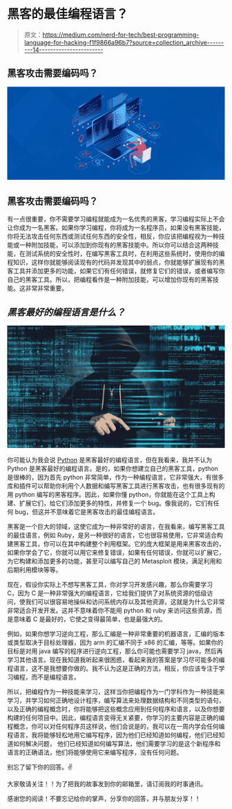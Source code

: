 # 黑客的最佳编程语言？

> 原文：<https://medium.com/nerd-for-tech/best-programming-language-for-hacking-f1f9866a96b7?source=collection_archive---------14----------------------->

## 黑客攻击需要编码吗？

![](img/13a65af097f5acc35c4d9e09605327cb.png)

## 黑客攻击需要编码吗？

有一点很重要，你不需要学习编程就能成为一名优秀的黑客，学习编程实际上不会让你成为一名黑客。如果你学习编程，你将成为一名程序员，如果没有黑客技能，你将无法攻击任何东西或测试任何东西的安全性，相反，你应该把编程视为一种技能或一种附加技能，可以添加到你现有的黑客技能中。所以你可以结合这两种技能，在测试系统的安全性时，在编写黑客工具时，在利用这些系统时，使用你的编程知识，这样你就能够阅读现有的代码并发现其中的弱点，你就能够扩展现有的黑客工具并添加更多的功能，如果它们有任何错误，就修复它们的错误，或者编写你自己的黑客工具。所以，把编程看作是一种附加技能，可以增加你现有的黑客技能。这非常非常重要。

## ***黑客最好的编程语言是什么？***

![](img/ccaa912c57a8bd1a4965c0311b93b653.png)

你可能认为我会说 [Python](https://jeynadar23.medium.com/why-python-is-popular-336809dd4aba) 是黑客最好的编程语言，但在我看来，我并不认为 Python 是黑客最好的编程语言。是的，如果你想建立自己的黑客工具，python 是很棒的，因为首先 python 非常简单，作为一种编程语言，它非常强大，有很多库和插件可以帮助你利用个人数据和编写黑客工具进行黑客攻击，也有很多现有的用 python 编写的黑客程序。因此，如果你懂 python，你就能在这个工具上构建、扩展它们，给它们添加更多的特性，并修复一个 bug。像我说的，它们有任何 bug，但这并不意味着它是黑客攻击的最佳编程语言。

黑客是一个巨大的领域，这使它成为一种非常好的语言，在我看来，编写黑客工具的最佳语言，例如 Ruby，是另一种很好的语言，它也很容易使用，它非常适合构建黑客工具，你可以在其中构建整个利用框架。它的庞大框架是用来黑客攻击的，如果你学会了它，你就可以用它来修复错误，如果有任何错误，你就可以扩展它，为它构建和添加更多的功能，甚至可以编写自己的 Metasploit 模块，满足利用和后期利用模块等等。

现在，假设你实际上不想写黑客工具，你对学习开发感兴趣，那么你需要学习 C，因为 C 是一种非常强大的编程语言，它给我们提供了对系统资源的低级访问，使我们可以很容易地操纵和访问系统内存以及其他资源，这就是为什么它非常非常适合开发开发。这并不意味着你不能用 python 和 ruby 来访问这些资源，而是意味着 C 是最好的，它使之变得最简单，也是最强大的。

例如，如果你想学习逆向工程，那么汇编是一种非常重要的机器语言，汇编的版本或类型取决于目标处理器，因为 arm 的汇编不同于 x86 的汇编，等等。如果你的目标是对用 java 编写的程序进行逆向工程，那么你可能也需要学习 java，然后再学习其他语言。现在我知道我听起来很困惑，看起来我的答案是学习尽可能多的编程语言，这不是我想要你做的。我不认为这是正确的方法，相反，你应该专注于学习编程，而不是编程语言。

所以，把编程作为一种技能来学习，这样当你把编程作为一门学科作为一种技能来学习，并学习如何正确地设计程序，编写算法来处理数据结构和不同类型的语句，以及正确的编程概念时，你将能够把这些概念应用到任何程序和语言，以及你想要构建的任何项目中。因此，编程语言变得无关紧要，你学习的主要内容是正确的编程概念，你可以对任何程序员这样说，他们会说是的，我可以在一周内学会任何编程语言，我将能够轻松地用它编写程序，因为他们已经知道如何编程，他们已经知道如何解决问题， 他们已经知道如何编写算法，他们需要学习的是这个新程序和语言的正确语法，他们将能够使用它来编写程序，没有任何问题。

别忘了留下你的回答。✌

大家敬请关注！！为了把我的故事发到你的邮箱里，请订阅我的时事通讯。

感谢您的阅读！不要忘记给你的掌声，分享你的回答，并与朋友分享！！